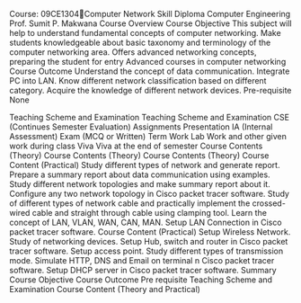 Course: 09CE1304Computer Network Skill
Diploma Computer Engineering
Prof. Sumit P. Makwana
Course Overview
Course Objective
This subject will help to understand fundamental concepts of computer networking. Make students knowledgeable about basic taxonomy and terminology of the computer networking area. Offers advanced networking concepts, preparing the student for entry Advanced courses in computer networking
Course Outcome
Understand the concept of data communication.
Integrate PC into LAN.
Know different network classification based on different category.
Acquire the knowledge of different network devices.
Pre-requisite
None

Teaching Scheme and Examination
Teaching Scheme and Examination
CSE (Continues Semester Evaluation)
Assignments
Presentation
IA (Internal Assessment)
Exam (MCQ or Written)
Term Work
Lab Work and other given work during class
Viva
Viva at the end of semester
Course Contents (Theory)
Course Contents (Theory)
Course Contents (Theory)
Course Content (Practical)
Study different types of network and generate report.
Prepare a summary report about data communication using examples.
Study different network topologies and make summary report about it.
Configure any two network topology in Cisco packet tracer software.
Study of different types of network cable and practically implement the crossed-wired cable and straight through cable using clamping tool.
Learn the concept of LAN, VLAN, WAN, CAN, MAN.
Setup LAN Connection in Cisco packet tracer software.
Course Content (Practical)
Setup Wireless Network.
Study of networking devices.
Setup Hub, switch and router in Cisco packet tracer software.
Setup access point.
Study different types of transmission mode.
Simulate HTTP, DNS and Email on terminal n Cisco packet tracer software.
Setup DHCP server in Cisco packet tracer software.
Summary
Course Objective
Course Outcome
Pre requisite
Teaching Scheme and Examination
Course Content (Theory and Practical)

